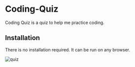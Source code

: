 # Coding-Quiz

Coding Quiz is a quiz to help me practice coding.

## Installation

There is no installation required. It can be run on any browser.






![quiz](https://user-images.githubusercontent.com/92021428/147519013-5f945ce4-21be-47a6-a76e-e8b3bc202290.jpg)

